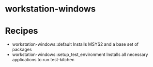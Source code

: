 # workstation-windows

# Recipes
* workstation-windows::default
  Installs MSYS2 and a base set of packages
* workstation-windows::setup_test_environment
  Installs all necessary applications to run test-kitchen
